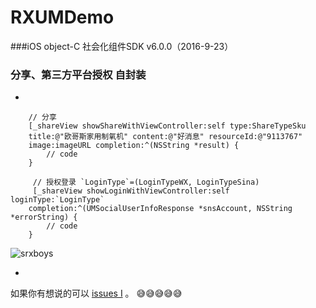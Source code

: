 # RXUMDemo
###iOS object-C 社会化组件SDK v6.0.0（2016-9-23）
###             分享、第三方平台授权 自封装
-

```objc
    // 分享
    [_shareView showShareWithViewController:self type:ShareTypeSku 
    title:@"欧哥斯家用制氧机" content:@"好消息" resourceId:@"9113767" 
    image:imageURL completion:^(NSString *result) {
        // code
    }
    
     // 授权登录 `LoginType`=(LoginTypeWX, LoginTypeSina)
     [_shareView showLoginWithViewController:self  loginType:`LoginType` 
    completion:^(UMSocialUserInfoResponse *snsAccount, NSString *errorString) {
        // code
    }
```
![srxboys](https://github.com/srxboys/RXUMDemo/blob/master/srxboys_UMShare.gif)

-

如果你有想说的可以 [issues I](https://github.com/srxboys/RXUMDemo/issues/new) 。
:sweat_smile::sweat_smile::sweat_smile::sweat_smile::sweat_smile:
